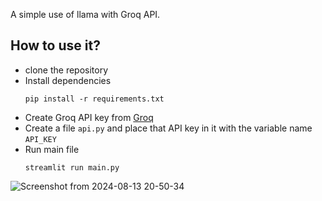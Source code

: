 A simple use of llama with Groq API.

## How to use it?

 - clone the repository
 - Install dependencies 
    ```
    pip install -r requirements.txt
    ```
 - Create Groq API key from [Groq](https://console.groq.com/keys)
 - Create a file `api.py` and place that API key in it with the variable name `API_KEY`
 - Run main file
    ```
    streamlit run main.py
    ```


![Screenshot from 2024-08-13 20-50-34](https://github.com/user-attachments/assets/662a4210-19e1-464f-9db7-fdaa8dd0fa46)
